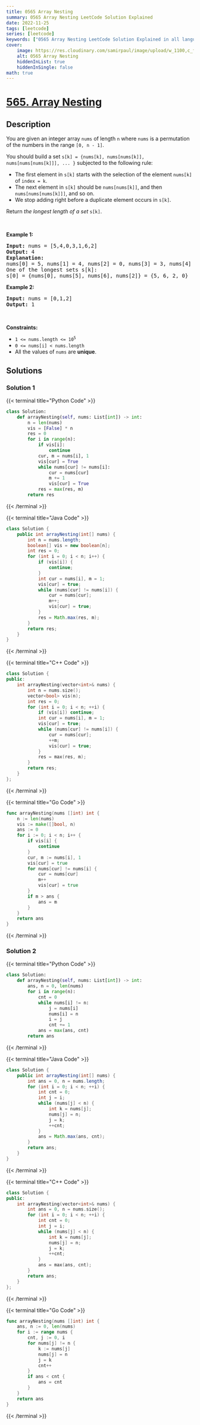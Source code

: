 ```yaml
---
title: 0565 Array Nesting
summary: 0565 Array Nesting LeetCode Solution Explained
date: 2022-11-25
tags: [leetcode]
series: [leetcode]
keywords: ["0565 Array Nesting LeetCode Solution Explained in all languages", "0565 Array Nesting", "LeetCode", "leetcode solution in Python3 C++ Java Go PHP Ruby Swift TypeScript Rust C# JavaScript C", "GeeksforGeeks", "InterviewBit", "Coding Ninjas", "HackerRank", "HackerEarth", "CodeChef", "TopCoder", "AlgoExpert", "freeCodeCamp", "Codeforces", "GitHub", "AtCoder", "Samir Paul"]
cover:
    image: https://res.cloudinary.com/samirpaul/image/upload/w_1100,c_fit,co_rgb:FFFFFF,l_text:Arial_75_bold:0565 Array Nesting - Solution Explained/problem-solving.webp
    alt: 0565 Array Nesting
    hiddenInList: true
    hiddenInSingle: false
math: true
---
```



# [565. Array Nesting](https://leetcode.com/problems/array-nesting)


## Description

<p>You are given an integer array <code>nums</code> of length <code>n</code> where <code>nums</code> is a permutation of the numbers in the range <code>[0, n - 1]</code>.</p>

<p>You should build a set <code>s[k] = {nums[k], nums[nums[k]], nums[nums[nums[k]]], ... }</code> subjected to the following rule:</p>

<ul>
	<li>The first element in <code>s[k]</code> starts with the selection of the element <code>nums[k]</code> of <code>index = k</code>.</li>
	<li>The next element in <code>s[k]</code> should be <code>nums[nums[k]]</code>, and then <code>nums[nums[nums[k]]]</code>, and so on.</li>
	<li>We stop adding right before a duplicate element occurs in <code>s[k]</code>.</li>
</ul>

<p>Return <em>the longest length of a set</em> <code>s[k]</code>.</p>

<p>&nbsp;</p>
<p><strong class="example">Example 1:</strong></p>

<pre>
<strong>Input:</strong> nums = [5,4,0,3,1,6,2]
<strong>Output:</strong> 4
<strong>Explanation:</strong> 
nums[0] = 5, nums[1] = 4, nums[2] = 0, nums[3] = 3, nums[4] = 1, nums[5] = 6, nums[6] = 2.
One of the longest sets s[k]:
s[0] = {nums[0], nums[5], nums[6], nums[2]} = {5, 6, 2, 0}
</pre>

<p><strong class="example">Example 2:</strong></p>

<pre>
<strong>Input:</strong> nums = [0,1,2]
<strong>Output:</strong> 1
</pre>

<p>&nbsp;</p>
<p><strong>Constraints:</strong></p>

<ul>
	<li><code>1 &lt;= nums.length &lt;= 10<sup>5</sup></code></li>
	<li><code>0 &lt;= nums[i] &lt; nums.length</code></li>
	<li>All the values of <code>nums</code> are <strong>unique</strong>.</li>
</ul>

## Solutions

### Solution 1

<!-- tabs:start -->

{{< terminal title="Python Code" >}}
```python
class Solution:
    def arrayNesting(self, nums: List[int]) -> int:
        n = len(nums)
        vis = [False] * n
        res = 0
        for i in range(n):
            if vis[i]:
                continue
            cur, m = nums[i], 1
            vis[cur] = True
            while nums[cur] != nums[i]:
                cur = nums[cur]
                m += 1
                vis[cur] = True
            res = max(res, m)
        return res
```
{{< /terminal >}}

{{< terminal title="Java Code" >}}
```java
class Solution {
    public int arrayNesting(int[] nums) {
        int n = nums.length;
        boolean[] vis = new boolean[n];
        int res = 0;
        for (int i = 0; i < n; i++) {
            if (vis[i]) {
                continue;
            }
            int cur = nums[i], m = 1;
            vis[cur] = true;
            while (nums[cur] != nums[i]) {
                cur = nums[cur];
                m++;
                vis[cur] = true;
            }
            res = Math.max(res, m);
        }
        return res;
    }
}
```
{{< /terminal >}}

{{< terminal title="C++ Code" >}}
```cpp
class Solution {
public:
    int arrayNesting(vector<int>& nums) {
        int n = nums.size();
        vector<bool> vis(n);
        int res = 0;
        for (int i = 0; i < n; ++i) {
            if (vis[i]) continue;
            int cur = nums[i], m = 1;
            vis[cur] = true;
            while (nums[cur] != nums[i]) {
                cur = nums[cur];
                ++m;
                vis[cur] = true;
            }
            res = max(res, m);
        }
        return res;
    }
};
```
{{< /terminal >}}

{{< terminal title="Go Code" >}}
```go
func arrayNesting(nums []int) int {
	n := len(nums)
	vis := make([]bool, n)
	ans := 0
	for i := 0; i < n; i++ {
		if vis[i] {
			continue
		}
		cur, m := nums[i], 1
		vis[cur] = true
		for nums[cur] != nums[i] {
			cur = nums[cur]
			m++
			vis[cur] = true
		}
		if m > ans {
			ans = m
		}
	}
	return ans
}
```
{{< /terminal >}}

<!-- tabs:end -->

### Solution 2

<!-- tabs:start -->

{{< terminal title="Python Code" >}}
```python
class Solution:
    def arrayNesting(self, nums: List[int]) -> int:
        ans, n = 0, len(nums)
        for i in range(n):
            cnt = 0
            while nums[i] != n:
                j = nums[i]
                nums[i] = n
                i = j
                cnt += 1
            ans = max(ans, cnt)
        return ans
```
{{< /terminal >}}

{{< terminal title="Java Code" >}}
```java
class Solution {
    public int arrayNesting(int[] nums) {
        int ans = 0, n = nums.length;
        for (int i = 0; i < n; ++i) {
            int cnt = 0;
            int j = i;
            while (nums[j] < n) {
                int k = nums[j];
                nums[j] = n;
                j = k;
                ++cnt;
            }
            ans = Math.max(ans, cnt);
        }
        return ans;
    }
}
```
{{< /terminal >}}

{{< terminal title="C++ Code" >}}
```cpp
class Solution {
public:
    int arrayNesting(vector<int>& nums) {
        int ans = 0, n = nums.size();
        for (int i = 0; i < n; ++i) {
            int cnt = 0;
            int j = i;
            while (nums[j] < n) {
                int k = nums[j];
                nums[j] = n;
                j = k;
                ++cnt;
            }
            ans = max(ans, cnt);
        }
        return ans;
    }
};
```
{{< /terminal >}}

{{< terminal title="Go Code" >}}
```go
func arrayNesting(nums []int) int {
	ans, n := 0, len(nums)
	for i := range nums {
		cnt, j := 0, i
		for nums[j] != n {
			k := nums[j]
			nums[j] = n
			j = k
			cnt++
		}
		if ans < cnt {
			ans = cnt
		}
	}
	return ans
}
```
{{< /terminal >}}

<!-- tabs:end -->

<!-- end -->
